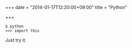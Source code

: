 +++
date = "2014-01-17T12:20:00+09:00"
title = "Python"

+++

```
$ python
>>> import this
```

Just try it.
